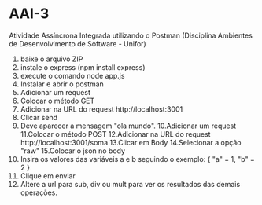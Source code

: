# AAI-3
Atividade Assíncrona Integrada utilizando o Postman (Disciplina Ambientes de Desenvolvimento de Software - Unifor)

1. baixe o arquivo ZIP
2. instale o express (npm install express)
3. execute o comando node app.js
4. Instalar e abrir o postman
5. Adicionar um request
6. Colocar o método GET
7. Adicionar na URL do request http://localhost:3001
8. Clicar send
9. Deve aparecer a mensagem "ola mundo".
10.Adicionar um request
11.Colocar o método POST
12.Adicionar na URL do request http://localhost:3001/soma
13.Clicar em Body
14.Selecionar a opção "raw"
15.Colocar o json no body
16. Insira os valores das variáveis a e b seguindo o exemplo:
{ "a" = 1,
  "b" = 2
 }
17. Clique em enviar 
18. Altere a url para sub, div ou mult para ver os resultados das demais operações.
